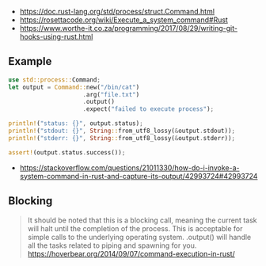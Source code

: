 - https://doc.rust-lang.org/std/process/struct.Command.html
- https://rosettacode.org/wiki/Execute_a_system_command#Rust
- https://www.worthe-it.co.za/programming/2017/08/29/writing-git-hooks-using-rust.html

## Example

```rust
use std::process::Command;
let output = Command::new("/bin/cat")
                     .arg("file.txt")
                     .output()
                     .expect("failed to execute process");

println!("status: {}", output.status);
println!("stdout: {}", String::from_utf8_lossy(&output.stdout));
println!("stderr: {}", String::from_utf8_lossy(&output.stderr));

assert!(output.status.success());
```

- https://stackoverflow.com/questions/21011330/how-do-i-invoke-a-system-command-in-rust-and-capture-its-output/42993724#42993724

## Blocking 

>It should be noted that this is a blocking call, meaning the current task will halt until the completion of the process. This is acceptable for simple calls to the underlying operating system. .output() will handle all the tasks related to piping and spawning for you. https://hoverbear.org/2014/09/07/command-execution-in-rust/
